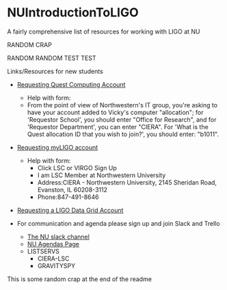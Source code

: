 # NUIntroductionToLIGO
A fairly comprehensive list of resources for working with LIGO at NU

RANDOM CRAP

RANDOM RANDOM TEST TEST


Links/Resources for new students

* [Requesting Quest Computing Account](http://www.it.northwestern.edu/secure/forms/research/allocation-request.html)

  * Help with form:
  * From the point of view of Northwestern's IT group, you're asking to have your account added to Vicky's computer "allocation"; for 'Requestor School', you should enter "Office for Research", and for 'Requestor Department', you can enter "CIERA". For 'What is the Quest allocation ID that you wish to join?', you should enter: "b1011".

* [Requesting myLIGO account](https://my.ligo.org/)

  * Help with form: 
    * Click LSC or VIRGO Sign Up
    * I am LSC Member at Northwestern University
    * Address:CIERA - Northwestern University, 2145 Sheridan Road, Evanston, IL 60208-3112
    * Phone:847-491-8646

* [Requesting a LIGO Data Grid Account](https://wiki.ligo.org/viewauth/LDG/GettingStarted) 

* For communication and agenda please sign up and join Slack and Trello

  * [The NU slack channel](https://cieraligo.slack.com/messages/general/)
  * [NU Agendas Page](https://trello.com/b/SitwSZAy/weekly-ligo-nu-meetings)
  * LISTSERVS
    * CIERA-LSC
    * GRAVITYSPY
 
This is some random crap at the end of the readme 
